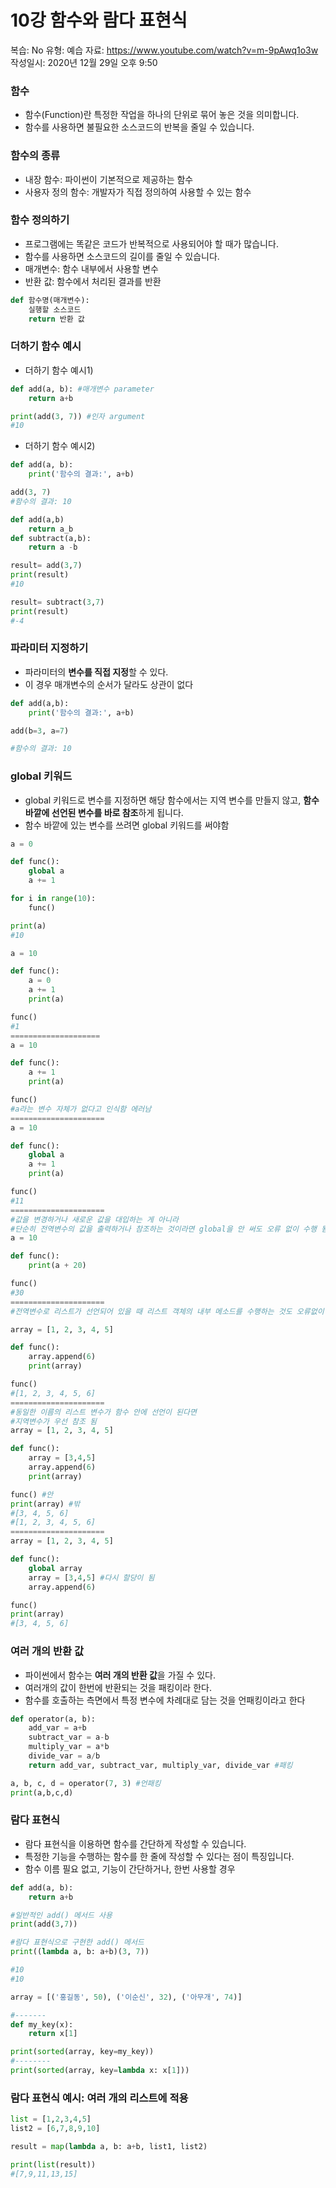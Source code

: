 # 10강 함수와 람다 표현식

복습: No
유형: 예습
자료: https://www.youtube.com/watch?v=m-9pAwq1o3w
작성일시: 2020년 12월 29일 오후 9:50

### 함수

- 함수(Function)란 특정한 작업을 하나의 단위로 묶어 놓은 것을 의미합니다.
- 함수를 사용하면 불필요한 소스코드의 반복을 줄일 수 있습니다.

### 함수의 종류

- 내장 함수: 파이썬이 기본적으로 제공하는 함수
- 사용자 정의 함수: 개발자가 직접 정의하여 사용할 수 있는 함수

### 함수 정의하기

- 프로그램에는 똑같은 코드가 반복적으로 사용되어야 할 때가 많습니다.
- 함수를 사용하면 소스코드의 길이를 줄일 수 있습니다.
- 매개변수: 함수 내부에서 사용할 변수
- 반환 값: 함수에서 처리된 결과를 반환

```python
def 함수명(매개변수):
	실행할 소스코드
	return 반환 값
```

### 더하기 함수 예시

- 더하기 함수 예시1)

```python
def add(a, b): #매개변수 parameter
	return a+b

print(add(3, 7)) #인자 argument
#10
```

- 더하기 함수 예시2)

```python
def add(a, b):
	print('함수의 결과:', a+b)

add(3, 7)
#함수의 결과: 10
```

```python
def add(a,b)
	return a_b
def subtract(a,b):
	return a -b

result= add(3,7)
print(result)
#10

result= subtract(3,7)
print(result)
#-4
```

### 파라미터 지정하기

- 파라미터의 **변수를 직접 지정**할 수 있다.
- 이 경우 매개변수의 순서가 달라도 상관이 없다

```python
def add(a,b):
	print('함수의 결과:', a+b)

add(b=3, a=7)

#함수의 결과: 10
```

 

### global 키워드

- global 키워드로 변수를 지정하면 해당 함수에서는 지역 변수를 만들지 않고, **함수 바깥에 선언된 변수를 바로 참조**하게 됩니다.
- 함수 바깥에 있는 변수를 쓰려면 global 키워드를 써야함

```python
a = 0

def func():
	global a
	a += 1

for i in range(10):
	func()

print(a)
#10
```

```python
a = 10

def func():
	a = 0
	a += 1
	print(a)

func()
#1
====================
a = 10

def func():
	a += 1
	print(a)

func()
#a라는 변수 자체가 없다고 인식함 에러남
=====================
a = 10

def func():
	global a
	a += 1
	print(a)

func()
#11
=====================
#값을 변경하거나 새로운 값을 대입하는 게 아니라
#단순히 전역변수의 값을 출력하거나 참조하는 것이라면 global을 안 써도 오류 없이 수행 됨
a = 10

def func():
	print(a + 20)

func()
#30
=====================
#전역변수로 리스트가 선언되어 있을 때 리스트 객체의 내부 메소드를 수행하는 것도 오류없이 수행 됨

array = [1, 2, 3, 4, 5]

def func():
	array.append(6)
	print(array)

func()
#[1, 2, 3, 4, 5, 6]
=====================
#동일한 이름의 리스트 변수가 함수 안에 선언이 된다면
#지역변수가 우선 참조 됨
array = [1, 2, 3, 4, 5]

def func():
	array = [3,4,5]
	array.append(6)
	print(array)

func() #안
print(array) #밖
#[3, 4, 5, 6]
#[1, 2, 3, 4, 5, 6]
=====================
array = [1, 2, 3, 4, 5]

def func():
	global array
	array = [3,4,5] #다시 할당이 됨
	array.append(6)

func()
print(array)
#[3, 4, 5, 6]
```

### 여러 개의 반환 값

- 파이썬에서 함수는 **여러 개의 반환 값**을 가질 수 있다.
- 여러개의 값이 한번에 반환되는 것을 패킹이라 한다.
- 함수를 호출하는 측면에서 특정 변수에 차례대로 담는 것을 언패킹이라고 한다

```python
def operator(a, b):
	add_var = a+b
	subtract_var = a-b
	multiply_var = a*b
	divide_var = a/b
	return add_var, subtract_var, multiply_var, divide_var #패킹

a, b, c, d = operator(7, 3) #언패킹
print(a,b,c,d)

```

### 람다 표현식

- 람다 표현식을 이용하면 함수를 간단하게 작성할 수 있습니다.
- 특정한 기능을 수행하는 함수를 한 줄에 작성할 수 있다는 점이 특징입니다.
- 함수 이름 필요 없고, 기능이 간단하거나, 한번 사용할 경우

```python
def add(a, b):
	return a+b

#일반적인 add() 메서드 사용
print(add(3,7))

#람다 표현식으로 구현한 add() 메서드
print((lambda a, b: a+b)(3, 7))

#10
#10
```

```python
array = [('홍길동', 50), ('이순신', 32), ('아무개', 74)]

#-------
def my_key(x):
	return x[1]

print(sorted(array, key=my_key))
#--------
print(sorted(array, key=lambda x: x[1]))

```

### 람다 표현식 예시: 여러 개의 리스트에 적용

 

```python
list = [1,2,3,4,5]
list2 = [6,7,8,9,10]

result = map(lambda a, b: a+b, list1, list2)

print(list(result))
#[7,9,11,13,15]
```
